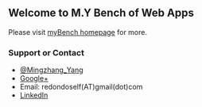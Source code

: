 ## Welcome to M.Y Bench of Web Apps

Please visit [myBench homepage](https://mingzhangyang.github.io/myBench/) for more.

### Support or Contact

- [@Mingzhang_Yang](https://twitter.com/mingzhang_yang)
- [Google+](https://plus.google.com/u/0/+MingzhangYang)
- Email: redondoself(AT)gmail(dot)com
- [LinkedIn](https://www.linkedin.com/in/mingzhang-yang-33b412a4)

